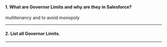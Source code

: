 #### 1. What are Governor Limits and why are they in Salesforce?
multitenancy and to avoid monopoly
___
#### 2. List all Governor Limits.
____